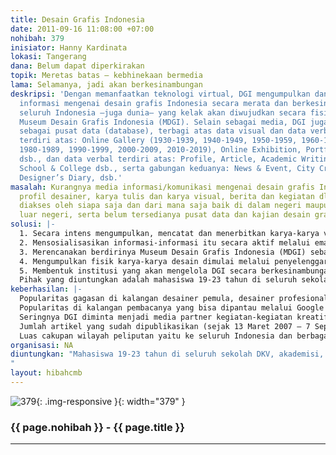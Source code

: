 ```yaml
---
title: Desain Grafis Indonesia
date: 2011-09-16 11:08:00 +07:00
nohibah: 379
inisiator: Hanny Kardinata
lokasi: Tangerang
dana: Belum dapat diperkirakan
topik: Meretas batas – kebhinekaan bermedia
lama: Selamanya, jadi akan berkesinambungan
deskripsi: 'Dengan memanfaatkan teknologi virtual, DGI mengumpulkan dan menyampaikan
  informasi mengenai desain grafis Indonesia secara merata dan berkesinambungan ke
  seluruh Indonesia –juga dunia– yang kelak akan diwujudkan secara fisik dalam bentuk
  Museum Desain Grafis Indonesia (MDGI). Selain sebagai media, DGI juga berfungsi
  sebagai pusat data (database), terbagi atas data visual dan data verbal. Data visual
  terdiri atas: Online Gallery (1930-1939, 1940-1949, 1950-1959, 1960-1969, 1970-1979,
  1980-1989, 1990-1999, 2000-2009, 2010-2019), Online Exhibition, Portfolio & Inspiration
  dsb., dan data verbal terdiri atas: Profile, Article, Academic Writing, History,
  School & College dsb., serta gabungan keduanya: News & Event, City Creative Diary,
  Designer’s Diary, dsb.'
masalah: Kurangnya media informasi/komunikasi mengenai desain grafis Indonesia (sejarah,
  profil desainer, karya tulis dan karya visual, berita dan kegiatan dll.) yang bisa
  diakses oleh siapa saja dan dari mana saja baik di dalam negeri maupun oleh masyarakat
  luar negeri, serta belum tersedianya pusat data dan kajian desain grafis Indonesia.
solusi: |-
  1. Secara intens mengumpulkan, mencatat dan menerbitkan karya-karya verbal (artikel, thesis) dan visual (desain), berita dan kegiatan-kegiatan kreatif di tanah air, profil artis dan desainer Indonesia, sejarah perkembangan desain grafis dsb. melalui media virtual DGI-Indonesia.com.
  2. Mensosialisasikan informasi-informasi itu secara aktif melalui email kepada ribuan alamat artis dan desainer yang alamat emailnya tersimpan pada database  DGI, dan melalui seluruh jaringan sosial DGI (Facebook, Twitter, Yahoo! groups).
  3. Merencanakan berdirinya Museum Desain Grafis Indonesia (MDGI) sebagai pusat data dan kajian desain grafis Indonesia.
  4. Mengumpulkan fisik karya-karya desain dimulai melalui penyelenggaraan ajang penghargaan berskala nasional IGDA (Indonesian Graphic Design Award) yang untuk pertama kalinya diadakan pada tahun 2009. Karya-karya nominator IGDA ini menjadi koleksi awal MDGI.
  5. Membentuk institusi yang akan mengelola DGI secara berkesinambungan dan organisasi yang akan mempersiapkan MDGI.
  Pihak yang diuntungkan adalah mahasiswa 19-23 tahun di seluruh sekolah DKV, akademisi, praktisi desain grafis, penulis masalah kreatif/budaya di Indonesia, dan masyarakat umum
keberhasilan: |-
  Popularitas gagasan di kalangan desainer pemula, desainer profesional, akademisi dan mahasiswa desain grafis Indonesia.
  Popularitas di kalangan pembacanya yang bisa dipantau melalui Google Analytics dll.
  Seringnya DGI diminta menjadi media partner kegiatan-kegiatan kreatif.
  Jumlah artikel yang sudah dipublikasikan (sejak 13 Maret 2007 – 7 September 2011 sebanyak 1993 posts).
  Luas cakupan wilayah peliputan yaitu ke seluruh Indonesia dan berbagai negara di dunia.Munculnya sebuah tulisan yang bagi masyarakat jadi alat untuk melihat perilaku media mainstream dalam menyajikan berita, sehingga jadi bahan pertimbangan dalam menentukan nasibnya sendiri.
organisasi: NA
diuntungkan: "Mahasiswa 19-23 tahun di seluruh sekolah DKV, akademisi, praktisi desain grafis, penulis masalah kreatif/budaya di Indonesia, dan masyarakat umum
"
layout: hibahcmb
---
```


![379](/static/img/hibahcmb/379.png){: .img-responsive }{: width="379" }

### {{ page.nohibah }} - {{ page.title }}

---
